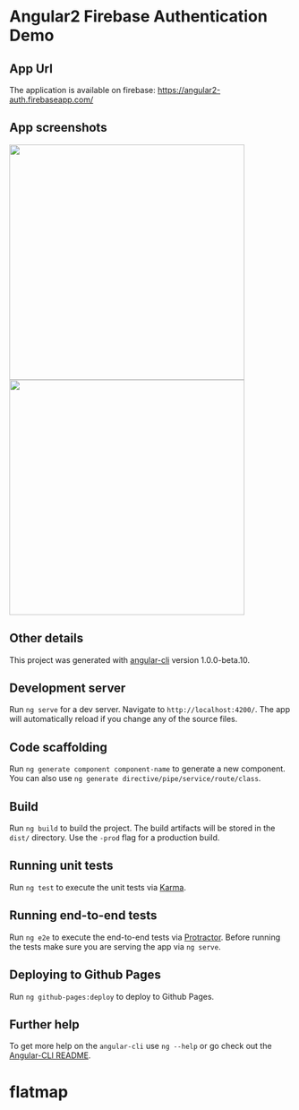 # Angular2 Firebase Authentication Demo

## App Url

The application is available on firebase: https://angular2-auth.firebaseapp.com/

## App screenshots

<img src="https://raw.githubusercontent.com/manekinekko/angular2-firebase-authentication/master/public/angular2-firebase-authentication-wassim-chegham-1.png" width="420"/>
<img src="https://raw.githubusercontent.com/manekinekko/angular2-firebase-authentication/master/public/angular2-firebase-authentication-wassim-chegham-2.png" width="420"/>


## Other details

This project was generated with [angular-cli](https://github.com/angular/angular-cli) version 1.0.0-beta.10.

## Development server
Run `ng serve` for a dev server. Navigate to `http://localhost:4200/`. The app will automatically reload if you change any of the source files.

## Code scaffolding

Run `ng generate component component-name` to generate a new component. You can also use `ng generate directive/pipe/service/route/class`.

## Build

Run `ng build` to build the project. The build artifacts will be stored in the `dist/` directory. Use the `-prod` flag for a production build.

## Running unit tests

Run `ng test` to execute the unit tests via [Karma](https://karma-runner.github.io).

## Running end-to-end tests

Run `ng e2e` to execute the end-to-end tests via [Protractor](http://www.protractortest.org/). 
Before running the tests make sure you are serving the app via `ng serve`.

## Deploying to Github Pages

Run `ng github-pages:deploy` to deploy to Github Pages.

## Further help

To get more help on the `angular-cli` use `ng --help` or go check out the [Angular-CLI README](https://github.com/angular/angular-cli/blob/master/README.md).
# flatmap
